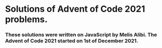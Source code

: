 # Solutions of Advent of Code 2021 problems.

### These solutions were written on JavaScript by Melis Alibi. The Advent of Code 2021 started on 1st of December 2021.
